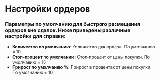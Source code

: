 # **Настройки ордеров**

### Параметры по умолчанию для быстрого размещения ордеров вне сделок. Ниже приведены различные настройки для справки:

- **Количество по умолчанию**: Количество для ордера. По умолчанию = 10
- **Стоп-процент по умолчанию**: Стоп-процент от цены покупки. По умолчанию = 10
- **Прирост по умолчанию %**: Прирост в процентах от цены покупки. По умолчанию = 10
